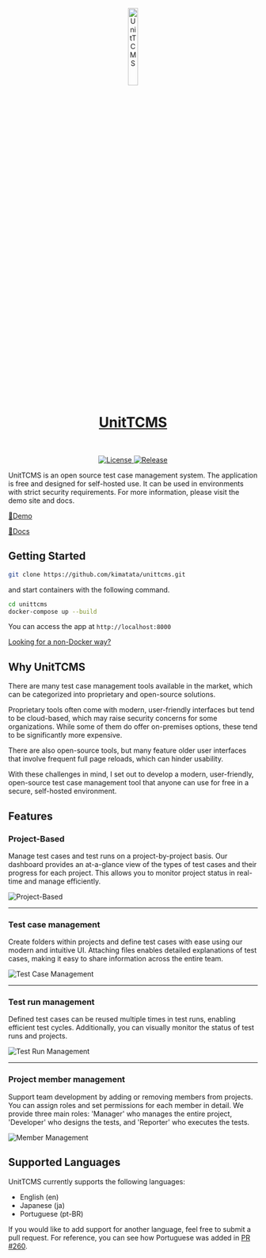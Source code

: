 <p align="center">
  <a href="https://www.unittcms.org/en">
    <img width="20%" src="https://raw.githubusercontent.com/kimatata/unittcms/refs/heads/main/frontend/public/favicon/icon-192.png" alt="UnitTCMS" />
    <h1 align="center">UnitTCMS</h1>
  </a>
</p>
</br>
<p align="center">
  <a href="https://github.com/kimatata/unittcms/blob/main/LICENSE">
    <img src="https://img.shields.io/github/license/kimatata/unittcms" alt="License">
  </a>
  <a href="https://github.com/kimatata/unittcms/releases">
    <img src="https://img.shields.io/github/v/release/kimatata/unittcms" alt="Release">
  </a>
</p>

UnitTCMS is an open source test case management system. The application is free and designed for self-hosted use. It can be used in environments with strict security requirements. For more information, please visit the demo site and docs.

[🧪Demo](https://www.unittcms.org)

[📘Docs](https://kimatata.github.io/unittcms/docs)

## Getting Started

```bash
git clone https://github.com/kimatata/unittcms.git
```

and start containers with the following command.

```bash
cd unittcms
docker-compose up --build
```

You can access the app at `http://localhost:8000`

[Looking for a non-Docker way?](https://kimatata.github.io/unittcms/docs/getstarted/from-source)

## Why UnitTCMS

There are many test case management tools available in the market, which can be categorized into proprietary and open-source solutions.

Proprietary tools often come with modern, user-friendly interfaces but tend to be cloud-based, which may raise security concerns for some organizations. While some of them do offer on-premises options, these tend to be significantly more expensive.

There are also open-source tools, but many feature older user interfaces that involve frequent full page reloads, which can hinder usability.

With these challenges in mind, I set out to develop a modern, user-friendly, open-source test case management tool that anyone can use for free in a secure, self-hosted environment.

## Features

### Project-Based

Manage test cases and test runs on a project-by-project basis. Our dashboard provides an at-a-glance view of the types of test cases and their progress for each project. This allows you to monitor project status in real-time and manage efficiently.

![Project-Based](./frontend/public/top/light/project.png)

<hr />

### Test case management

Create folders within projects and define test cases with ease using our modern and intuitive UI. Attaching files enables detailed explanations of test cases, making it easy to share information across the entire team.

![Test Case Management](./frontend/public/top/light/case.png)

<hr />

### Test run management

Defined test cases can be reused multiple times in test runs, enabling efficient test cycles. Additionally, you can visually monitor the status of test runs and projects.

![Test Run Management](./frontend/public/top/light/run.png)

<hr />

### Project member management

Support team development by adding or removing members from projects. You can assign roles and set permissions for each member in detail. We provide three main roles: 'Manager' who manages the entire project, 'Developer' who designs the tests, and 'Reporter' who executes the tests.

![Member Management](./frontend/public/top/light/member.png)

## Supported Languages

UnitTCMS currently supports the following languages:

- English (en)
- Japanese (ja)
- Portuguese (pt-BR)

If you would like to add support for another language, feel free to submit a pull request. For reference, you can see how Portuguese was added in [PR #260](https://github.com/kimatata/unittcms/pull/260).
